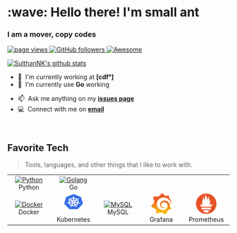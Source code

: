 <h1 align="left" id="xingmegshuo-title">:wave: Hello there! I'm small ant</h1>
<h3 align="left">I am a mover, copy codes</h3>

<p align="left">
  <a href="https://github.com/xingmegshuo/xingmegshuo">
    <img src="https://komarev.com/ghpvc/?username=xingmegshuo" alt="page views" />
  </a>
  <!-- <a href="https://xingmegshuo.readthedocs.io/en/latest">
    <img alt="Read the Docs" src="https://img.shields.io/readthedocs/xingmegshuo?logo=read-the-docs">
  </a> -->
  <!-- <a href="https://stackoverflow.com/users/4868262">
    <img alt="Stack Exchange reputation" src="https://img.shields.io/stackexchange/stackoverflow/r/4868262?color=orange&label=reputation&logo=stackoverflow">
  </a> -->
  <!-- <a href="https://reddit.com/u/xingmegshuo">
    <img alt="Reddit User Karma" src="https://img.shields.io/reddit/user-karma/combined/xingmegshuo?label=karma&logo=reddit">
  </a> -->
  <a href="https://github.com/xingmegshuo?tab=followers">
    <img alt="GitHub followers" src="https://img.shields.io/github/followers/xingmegshuo?color=green&logo=github">
  </a>
  <a href="https://github.com/abhisheknaiidu/awesome-github-profile-readme">
    <img alt="Awesome" src="https://awesome.re/mentioned-badge.svg">
  </a>
</p>

[![SulthanNK's github stats](https://github-readme-stats.vercel.app/api?username=xingmegshuo&show_icons=true&title_color=fff&icon_color=79ff97&text_color=9f9f9f&bg_color=151515)](https://github.com/SulthanNK/github-readme-stats)
<!-- <a href="#xingmegshuo-title">
  <img src="https://raw.githubusercontent.com/MacroPower/github-stats-transparent/output/generated/overview.svg" alt="xingmegshuo" align="right" />
</a> -->

- :office: &nbsp;I'm currently working at **[cdf°]**
- :seedling: &nbsp;I’m currently use **Go** working
<!-- - :speech_balloon: &nbsp;I like to talk about **Homelabbing** and **OSS** -->
- :mailbox: &nbsp;Ask me anything on my **[issues page]**
- :computer: &nbsp;Connect with me on **[email](xms.chnb@gamil.com)**

<br>

<h2 align="left" id="xingmegshuo-tech">Favorite Tech</h2>

> Tools, languages, and other things that I like to work with.

<table>
  <tr>
    <!-- <td align="center" width="96">
      <a href="#xingmegshuo-tech">
        <img src="./img/csharp-original.svg" width="48" height="48" alt="C#" />
      </a>
      <br>C#&nbsp;(Core)
    </td> -->
    <td align="center" width="96">
      <a href="#xingmegshuo-tech">
        <img src="./img/python-original.svg" width="48" height="48" alt="Python" />
      </a>
      <br>Python
    </td>
    <td align="center" width="96">
      <a href="#xingmegshuo-tech">
        <img src="./img/go-flat.svg" width="48" height="48" alt="Golang" />
      </a>
      <br>Go
    </td>
    <!-- <td align="center" width="96">
      <a href="#xingmegshuo-tech">
        <img src="https://jsonnet.org/img/isologo.svg" width="48" height="48" alt="Jsonnet" />
      </a>
      <br>Jsonnet
    </td> -->
    <!-- <td align="center" width="96">
      <a href="#xingmegshuo-tech">
        <img src="./img/typescript-original.svg" width="48" height="48" alt="TypeScript" />
      </a>
      <br>TypeScript
    </td> -->
    <!-- <td align="center" width="96">
      <a href="#xingmegshuo-tech">
        <img src="./img/javascript-original.svg" width="48" height="48" alt="JavaScript" />
      </a>
      <br>JavaScript
    </td>
    <td align="center" width="96">
      <a href="#xingmegshuo-tech" >
        <img src="./img/react-original.svg" width="48" height="48" alt="React" />
      </a>
      <br>React
    </td> -->
    <!-- <td align="center" width="96">
      <a href="#xingmegshuo-tech">
        <img src="./img/bootstrap-plain.svg" width="48" height="48" alt="Bootstrap" />
      </a>
      <br>Bootstrap
    </td> -->
    <!-- <td align="center" width="96">
      <a href="#xingmegshuo-tech">
        <img src="./img/sass-original.svg" width="48" height="48" alt="Sass" />
      </a>
      <br>Sass
    </td> -->
  </tr>
  <tr>
    <td align="center" width="96">
      <a href="#xingmegshuo-tech" >
        <img src="./img/docker-original.svg" width="48" height="48" alt="Docker" />
      </a>
      <br>Docker
    </td>
    <td align="center" width="96">
      <a href="#xingmegshuo-tech" >
        <img src="https://raw.githubusercontent.com/cncf/artwork/master/projects/kubernetes/icon/color/kubernetes-icon-color.svg" width="48" height="48" alt="Kubernetes" />
      </a>
      <br>Kubernetes
    </td>
    <!-- <td align="center"  width="96">
      <a href="#xingmegshuo-tech">
        <img src="./img/debian-original.svg" width="48" height="48" alt="Debian" />
      </a>
      <br>Debian
    </td> -->
    <!-- <td align="center"  width="96">
      <a href="#xingmegshuo-tech">
        <img src="./img/redhat-original.svg" width="48" height="48" alt="RHEL" />
      </a>
      <br>RHEL
    </td> -->
    <!-- <td align="center" width="96">
      <a href="#xingmegshuo-tech">
        <img src="https://raw.githubusercontent.com/PowerShell/PowerShell/master/assets/ps_black_128.svg" width="48" height="48" alt="Powershell" />
      </a>
      <br>Powershell
    </td> -->
    <td align="center"  width="96">
      <a href="#xingmegshuo-tech">
        <img src="./img/mysql-original.svg" width="48" height="48" alt="MySQL" />
      </a>
      <br>MySQL
    </td>
    <td align="center" width="96">
      <a href="#xingmegshuo-tech" >
        <img src="https://raw.githubusercontent.com/grafana/grafana/master/public/img/grafana_icon.svg" width="48" height="48" alt="Grafana" />
      </a>
      <br>Grafana
    </td>
    <td align="center" width="96">
      <a href="#xingmegshuo-tech" >
        <img src="https://github.com/cncf/artwork/blob/master/projects/prometheus/icon/color/prometheus-icon-color.svg" width="48" height="48" alt="Prometheus" />
      </a>
      <br>Prometheus
    </td>
    <!-- <td align="center" width="96">
      <a href="#xingmegshuo-tech" >
        <img src="https://raw.githubusercontent.com/cncf/artwork/master/projects/thanos/icon/color/thanos-icon-color.svg" width="48" height="48" alt="Thanos" />
      </a>
      <br>Thanos
    </td> -->
  </tr>
</table>

<!-- <h2 align="left">Coding Activity</h2>

> Total logged time since 2020-07-19. Updated every 1 hour. [(Learn how this works)](https://MacroPower.readthedocs.io/en/latest/#dynamic-ascii-graph) -->

<!-- prettier-ignore-start -->
<!-- START_SECTION:ascii_graph -->

<!-- ```

             ┼─────────────┬─────────────┬─────────────┬─────────────┬─────────────┬─────────────┬─────────────┤ 
            -7d           -6d           -5d           -4d           -3d           -2d           -1d           now
``` -->

<!-- END_SECTION:ascii_graph -->
<!-- prettier-ignore-end -->

<!-- links -->

<!-- [84.51°]: https://github.com/8451 "84.51° Github Home" -->
[issues page]: https://github.com/xingmegshuo/xingmegshuo/issues "MacroPower/issues"
